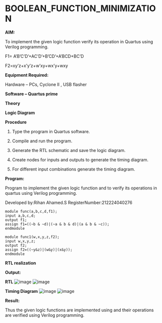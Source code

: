 # BOOLEAN_FUNCTION_MINIMIZATION

**AIM:**

To implement the given logic function verify its operation in Quartus using Verilog programming.

F1= A’B’C’D’+AC’D’+B’CD’+A’BCD+BC’D 

F2=xy’z+x’y’z+w’xy+wx’y+wxy

**Equipment Required:**

Hardware – PCs, Cyclone II , USB flasher

**Software – Quartus prime**

**Theory**

**Logic Diagram**

**Procedure**

1.	Type the program in Quartus software.

2.	Compile and run the program.

3.	Generate the RTL schematic and save the logic diagram.

4.	Create nodes for inputs and outputs to generate the timing diagram.

5.	For different input combinations generate the timing diagram.


**Program:**

 Program to implement the given logic function and to verify its operations in quartus using Verilog programming. 

Developed by:Rihan Ahamed.S RegisterNumber:212224040276
~~~
module func(a,b,c,d,f1); 
input a,b,c,d; 
output f1; 
assign f1=((~b & ~d)|(~a & b & d)|(a & b & ~c)); 
endmodule

module func1(w,x,y,z,f2);
input w,x,y,z;
output f2;
assign f2=((~y&z)|(w&y)|(x&y));
endmodule
~~~



**RTL realization**

**Output:**

**RTL**
![image](https://github.com/user-attachments/assets/713e42b0-dec8-4a12-ae86-2c83edd3866d)
![image](https://github.com/user-attachments/assets/b351ffb1-8472-40c7-8af2-74256c963760)


**Timing Diagram**
![image](https://github.com/user-attachments/assets/d74a5564-3b15-45a3-b656-c22dea02a8d4)
![image](https://github.com/user-attachments/assets/9789d1e9-98f3-4450-92aa-9057fe399e7c)

**Result:**

Thus the given logic functions are implemented using and their operations are verified using Verilog programming.

